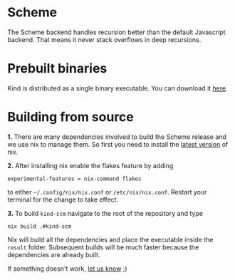 # Scheme

The Scheme backend handles recursion better than the default Javascript backend. That means it never stack overflows in deep recursions.

# Prebuilt binaries

Kind is distributed as a single binary executable. You can download it [here](https://github.com/Kindelia/Kind/releases).

# Building from source

**1.** There are many dependencies involved to build the Scheme release and we use nix to manage them. So first you need to install the [latest version](https://github.com/numtide/nix-unstable-installer) of nix.

**2.** After installing nix enable the flakes feature by adding

```
experimental-features = nix-command flakes 
```

to either `~/.config/nix/nix.conf` or `/etc/nix/nix.conf`. Restart your terminal for the change to take effect.

**3.** To build `kind-scm` navigate to the root of the repository and type

```
nix build .#kind-scm
```

Nix will build all the dependencies and place the executable inside the `result` folder. Subsequent builds will be much faster because the dependencies are already built.

If something doesn't work, [let us know](https://github.com/Kindelia/Kind/issues) ;)
